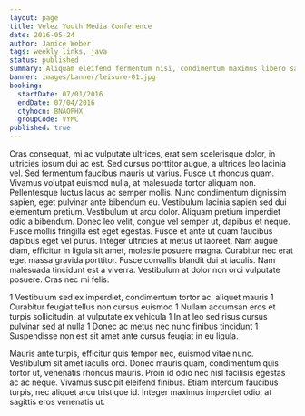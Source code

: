 ```yaml
---
layout: page
title: Velez Youth Media Conference
date: 2016-05-24
author: Janice Weber
tags: weekly links, java
status: published
summary: Aliquam eleifend fermentum nisi, condimentum maximus libero sagittis.
banner: images/banner/leisure-01.jpg
booking:
  startDate: 07/01/2016
  endDate: 07/04/2016
  ctyhocn: BNAOPHX
  groupCode: VYMC
published: true
---
```

Cras consequat, mi ac vulputate ultrices, erat sem scelerisque dolor, in ultricies ipsum dui ac est. Sed cursus porttitor augue, a ultrices leo lacinia vel. Sed fermentum faucibus mauris ut varius. Fusce ut rhoncus quam. Vivamus volutpat euismod nulla, at malesuada tortor aliquam non. Pellentesque luctus lacus ac semper mollis. Nunc condimentum dignissim sapien, eget pulvinar ante bibendum eu. Vestibulum lacinia sapien sed dui elementum pretium. Vestibulum ut arcu dolor. Aliquam pretium imperdiet odio a bibendum. Donec leo velit, congue vel semper ut, dapibus et neque. Fusce mollis fringilla est eget egestas. Fusce et ante ut quam faucibus dapibus eget vel purus.
Integer ultricies at metus ut laoreet. Nam augue diam, efficitur in ligula sit amet, molestie posuere magna. Curabitur nec erat eget massa gravida porttitor. Fusce convallis blandit dui at iaculis. Nam malesuada tincidunt est a viverra. Vestibulum at dolor non orci vulputate posuere. Cras nec mi felis.

1 Vestibulum sed ex imperdiet, condimentum tortor ac, aliquet mauris
1 Curabitur feugiat tellus non cursus euismod
1 Nullam accumsan eros et turpis sollicitudin, at vulputate ex vehicula
1 In at leo sed risus cursus pulvinar sed at nulla
1 Donec ac metus nec nunc finibus tincidunt
1 Suspendisse non est sit amet ante cursus feugiat in eu ligula.

Mauris ante turpis, efficitur quis tempor nec, euismod vitae nunc. Vestibulum sit amet iaculis orci. Donec mauris quam, condimentum quis tortor ut, venenatis rhoncus mauris. Proin id odio nec nisl facilisis egestas ac ac neque. Vivamus suscipit eleifend finibus. Etiam interdum faucibus turpis, nec aliquet arcu tristique id. Integer maximus imperdiet odio, at sagittis eros venenatis ut.
